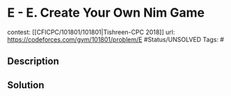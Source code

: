 # E - E. Create Your Own Nim Game

contest: [[CFICPC/101801/101801|Tishreen-CPC 2018]]
url: https://codeforces.com/gym/101801/problem/E
#Status/UNSOLVED
Tags: #

## Description

## Solution

